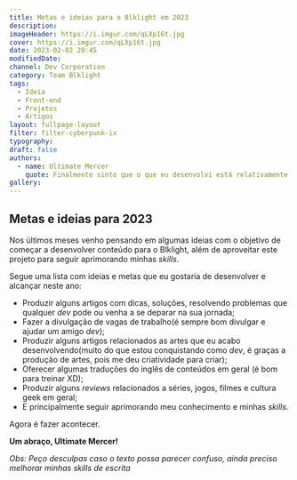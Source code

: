 ```yaml
---
title: Metas e ideias para o Blklight em 2023
description:
imageHeader: https://i.imgur.com/qLXp16t.jpg
cover: https://i.imgur.com/qLXp16t.jpg
date: 2023-02-02 20:45
modifiedDate:
channel: Dev Corporation
category: Team Blklight
tags:
  - Ideia
  - Front-end
  - Projetos
  - Artigos
layout: fullpage-layout
filter: filter-cyberpunk-ix
typography:
draft: false
authors:
  - name: Ultimate Mercer
    quote: Finalmente sinto que o que eu desenvolvi está relativamente OK, mas agora é seguir aprimorando e evoluindo mais essa ideia!
gallery:
---
```


## Metas e ideias para 2023

Nos últimos meses venho pensando em algumas ideias com o objetivo de começar a desenvolver conteúdo para o Blklight, além de aproveitar este projeto para seguir aprimorando minhas _skills_.

Segue uma lista com ideias e metas que eu gostaria de desenvolver e alcançar neste ano:

- Produzir alguns artigos com dicas, soluções, resolvendo problemas que qualquer _dev_ pode ou venha a se deparar na sua jornada;
- Fazer a divulgação de vagas de trabalho(é sempre bom divulgar e ajudar um amigo _dev_);
- Produzir alguns artigos relacionados as artes que eu acabo desenvolvendo(muito do que estou conquistando como _dev_, é graças a produção de artes, pois me deu criatividade para criar);
- Oferecer algumas traduções do inglês de conteúdos em geral (é bom para treinar XD);
- Produzir alguns _reviews_ relacionados a séries, jogos, filmes e cultura geek em geral;
- E principalmente seguir aprimorando meu conhecimento e minhas _skills_.

Agora é fazer acontecer.

**Um abraço, Ultimate Mercer!**

_Obs: Peço desculpas caso o texto possa parecer confuso, ainda preciso melhorar minhas skills de escrita_
